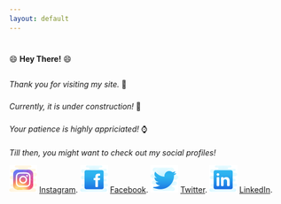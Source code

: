 ```yaml
---
layout: default
---
```


#
😄 **Hey There!** 😄
##
_Thank you for visiting my site._ 👏
###
_Currently, it is under construction!_ 🚧
###
_Your patience is highly appriciated!_ ⌚
####
_Till then, you might want to check out my social profiles!_


![Instagram](./icons/icons8-instagram-50.png)
[Instagram](https://instagram.com/teekamsuthar).
![Facebook](./icons/icons8-facebook-old-50.png)
[Facebook](https://www.facebook.com/teekam.suthar.79).
![Twitter](./icons/icons8-twitter-50.png)
[Twitter](https://twitter.com/Teekam_Suthar).
![LinkedIn](./icons/icons8-linkedin-50.png)
[LinkedIn](https://www.linkedin.com/in/teekam-suthar-59730b171/).
